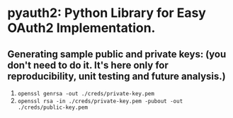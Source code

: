 # pyauth2: Python Library for Easy OAuth2 Implementation.

## Generating sample public and private keys: (you don't need to do it. It's here only for reproducibility, unit testing and future analysis.)
1. `openssl genrsa -out ./creds/private-key.pem`
2. `openssl rsa -in ./creds/private-key.pem -pubout -out ./creds/public-key.pem`

